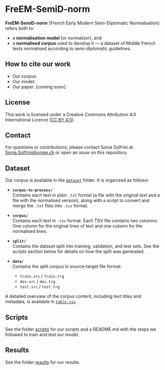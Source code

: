 # FreEM-SemiD-norm 

**FreEM-SemiD-norm** (French Early Modern Semi-Diplomatic Normalisation) refers both to:

- a **normalisation model** (or *normalizer*), and 
- a **normalised corpus** used to develop it — a dataset of Middle French texts normalised according to semi-diplomatic guidelines.

## How to cite our work

- Our corpus:
- Our model: 
- Our paper: [coming soon].

## License

This work is licensed under a Creative Commons Attribution 4.0 International Licence ([CC BY 4.0](https://creativecommons.org/licenses/by/4.0/deed.en)).

## Contact

For questions or contributions, please contact Sonia Solfrini at Sonia.Solfrini@unige.ch or open an issue on this repository.

## Dataset

Our corpus is available in the [`dataset`](https://github.com/soniasol/Normalisation-16thCentury-French/tree/main/dataset) folder. It is organized as follows:

- **`corpus-to-process/`**  
  Contains each text in plain `.txt` format (a file with the original text and a file with the normalised version), along with a script to convert and merge the `.txt` files into `.tsv` format.

- **`corpus/`**  
  Contains each text in `.tsv` format. Each TSV file contains two columns: One column for the original lines of text and one column for the normalised lines.

- **`split/`**  
  Contains the dataset split into training, validation, and test sets. See the scripts section below for details on how the split was generated.

- **`data/`**  
  Contains the split corpus in source–target file format:  
  - `train.src` / `train.trg`  
  - `dev.src` / `dev.trg`  
  - `test.src` / `test.trg`  

A detailed overview of the corpus content, including text titles and metadata, is available in [`table.csv`](https://github.com/soniasol/Normalisation-16thCentury-French/tree/main/table.csv).

## Scripts

See the folder [scripts](https://github.com/soniasol/Normalisation-16thCentury-French/tree/main/scripts) for our scripts and a README.md with the steps we followed to train and test our model.

## Results

See the folder [results](https://github.com/soniasol/Normalisation-16thCentury-French/tree/main/results) for our results.
